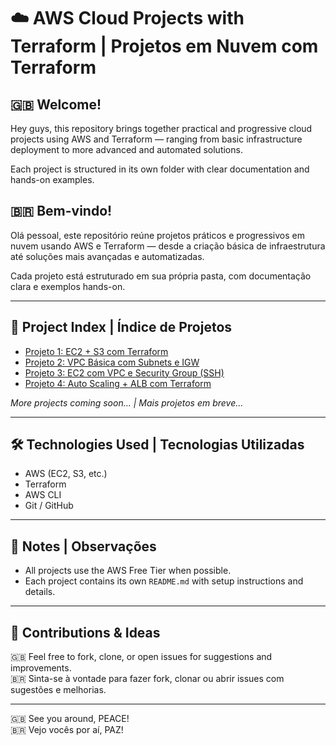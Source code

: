 # ☁️ AWS Cloud Projects with Terraform | Projetos em Nuvem com Terraform

## 🇬🇧 Welcome!
Hey guys, this repository brings together practical and progressive cloud projects using AWS and Terraform — ranging from basic infrastructure deployment to more advanced and automated solutions.

Each project is structured in its own folder with clear documentation and hands-on examples.

## 🇧🇷 Bem-vindo!
Olá pessoal, este repositório reúne projetos práticos e progressivos em nuvem usando AWS e Terraform — desde a criação básica de infraestrutura até soluções mais avançadas e automatizadas.

Cada projeto está estruturado em sua própria pasta, com documentação clara e exemplos hands-on.

---

## 📁 Project Index | Índice de Projetos

- [Projeto 1: EC2 + S3 com Terraform](./projeto1-ec2-s3)
- [Projeto 2: VPC Básica com Subnets e IGW](./projeto2-vpc-basica)
- [Projeto 3: EC2 com VPC e Security Group (SSH)](./projeto3-ec2-vpc-sg)
- [Projeto 4: Auto Scaling + ALB com Terraform](./projeto4-autoscaling-alb)

*More projects coming soon... | Mais projetos em breve...*

---

## 🛠️ Technologies Used | Tecnologias Utilizadas

- AWS (EC2, S3, etc.)
- Terraform
- AWS CLI
- Git / GitHub

---

## 📌 Notes | Observações

- All projects use the AWS Free Tier when possible.  
- Each project contains its own `README.md` with setup instructions and details.

---

## 🤝 Contributions & Ideas

🇬🇧 Feel free to fork, clone, or open issues for suggestions and improvements.  
🇧🇷 Sinta-se à vontade para fazer fork, clonar ou abrir issues com sugestões e melhorias.

---

🇬🇧 See you around, PEACE!  
🇧🇷 Vejo vocês por aí, PAZ!
